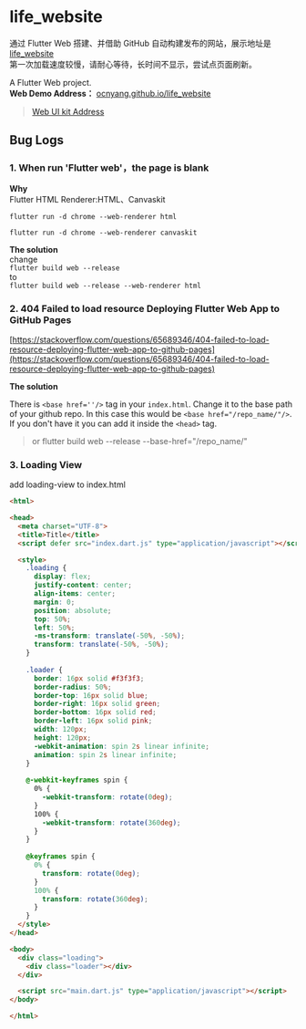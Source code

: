 # life_website

通过 Flutter Web 搭建、并借助 GitHub 自动构建发布的网站，展示地址是 [life_website](http://ocnyang.com/life_website/#/)  
第一次加载速度较慢，请耐心等待，长时间不显示，尝试点页面刷新。

A Flutter Web project.  
**Web Demo Address：** [ocnyang.github.io/life_website](http://ocnyang.com/life_website/#/) 

> [Web UI kit Address](https://www.sanga-ryokan.com)


## Bug Logs

### 1. When run 'Flutter web'，the page is blank

**Why**  
Flutter HTML Renderer:HTML、Canvaskit
```
flutter run -d chrome --web-renderer html
 
flutter run -d chrome --web-renderer canvaskit
```

**The solution**  
change  
```flutter build web --release```  
to  
```flutter build web --release --web-renderer html```

### 2. 404 Failed to load resource Deploying Flutter Web App to GitHub Pages

[https://stackoverflow.com/questions/65689346/404-failed-to-load-resource-deploying-flutter-web-app-to-github-pages](https://stackoverflow.com/questions/65689346/404-failed-to-load-resource-deploying-flutter-web-app-to-github-pages)

**The solution**  

There is ```<base href=''/>``` tag in your ```index.html```. Change it to the base path of your github repo. In this case this would be ```<base href="/repo_name/"/>```. If you don't have it you can add it inside the ```<head>``` tag.

> or 
> flutter build web --release --base-href="/repo_name/"

### 3. Loading View

add loading-view to index.html

```html
<html>

<head>
  <meta charset="UTF-8">
  <title>Title</title>
  <script defer src="index.dart.js" type="application/javascript"></script>

  <style>
    .loading {
      display: flex;
      justify-content: center;
      align-items: center;
      margin: 0;
      position: absolute;
      top: 50%;
      left: 50%;
      -ms-transform: translate(-50%, -50%);
      transform: translate(-50%, -50%);
    }
    
    .loader {
      border: 16px solid #f3f3f3;
      border-radius: 50%;
      border-top: 16px solid blue;
      border-right: 16px solid green;
      border-bottom: 16px solid red;
      border-left: 16px solid pink;
      width: 120px;
      height: 120px;
      -webkit-animation: spin 2s linear infinite;
      animation: spin 2s linear infinite;
    }
    
    @-webkit-keyframes spin {
      0% {
        -webkit-transform: rotate(0deg);
      }
      100% {
        -webkit-transform: rotate(360deg);
      }
    }
    
    @keyframes spin {
      0% {
        transform: rotate(0deg);
      }
      100% {
        transform: rotate(360deg);
      }
    }
  </style>
</head>

<body>
  <div class="loading">
    <div class="loader"></div>
  </div>

  <script src="main.dart.js" type="application/javascript"></script>
</body>

</html>
```

